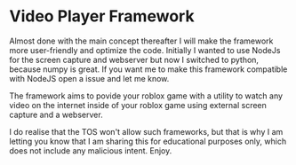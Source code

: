 # Video Player Framework

Almost done with the main concept thereafter I will make the framework more user-friendly and optimize the code. Initially I wanted to use NodeJs for the screen capture and webserver but now I switched to python, because numpy is great. If you want me to make this framework compatible with NodeJS open a issue and let me know. 

The framework aims to povide your roblox game with a utility to watch any video on the internet inside of your roblox game using external screen capture and a webserver.

I do realise that the TOS won't allow such frameworks, but that is why I am letting you know that I am sharing this for educational purposes only, which does not include any malicious intent. Enjoy.
